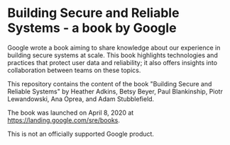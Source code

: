 # Building Secure and Reliable Systems - a book by Google

Google wrote a book aiming to share knowledge about our experience in building
secure systems at scale. This book highlights technologies and practices that protect
user data and reliability; it also offers insights into collaboration between
teams on these topics.

This repository contains the content of the book "Building Secure and Reliable
Systems" by Heather Adkins, Betsy Beyer, Paul Blankinship, Piotr Lewandowski,
Ana Oprea, and Adam Stubblefield.

The book was launched on April 8, 2020 at https://landing.google.com/sre/books.

This is not an officially supported Google product.
